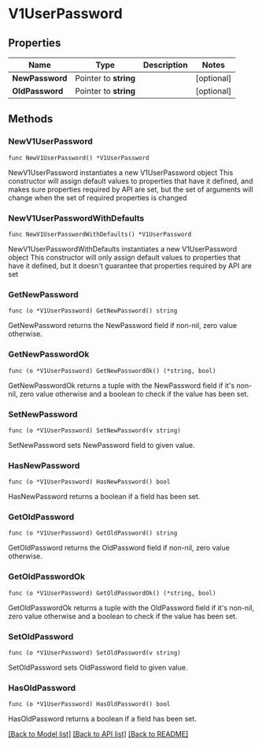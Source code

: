 # V1UserPassword

## Properties

Name | Type | Description | Notes
------------ | ------------- | ------------- | -------------
**NewPassword** | Pointer to **string** |  | [optional] 
**OldPassword** | Pointer to **string** |  | [optional] 

## Methods

### NewV1UserPassword

`func NewV1UserPassword() *V1UserPassword`

NewV1UserPassword instantiates a new V1UserPassword object
This constructor will assign default values to properties that have it defined,
and makes sure properties required by API are set, but the set of arguments
will change when the set of required properties is changed

### NewV1UserPasswordWithDefaults

`func NewV1UserPasswordWithDefaults() *V1UserPassword`

NewV1UserPasswordWithDefaults instantiates a new V1UserPassword object
This constructor will only assign default values to properties that have it defined,
but it doesn't guarantee that properties required by API are set

### GetNewPassword

`func (o *V1UserPassword) GetNewPassword() string`

GetNewPassword returns the NewPassword field if non-nil, zero value otherwise.

### GetNewPasswordOk

`func (o *V1UserPassword) GetNewPasswordOk() (*string, bool)`

GetNewPasswordOk returns a tuple with the NewPassword field if it's non-nil, zero value otherwise
and a boolean to check if the value has been set.

### SetNewPassword

`func (o *V1UserPassword) SetNewPassword(v string)`

SetNewPassword sets NewPassword field to given value.

### HasNewPassword

`func (o *V1UserPassword) HasNewPassword() bool`

HasNewPassword returns a boolean if a field has been set.

### GetOldPassword

`func (o *V1UserPassword) GetOldPassword() string`

GetOldPassword returns the OldPassword field if non-nil, zero value otherwise.

### GetOldPasswordOk

`func (o *V1UserPassword) GetOldPasswordOk() (*string, bool)`

GetOldPasswordOk returns a tuple with the OldPassword field if it's non-nil, zero value otherwise
and a boolean to check if the value has been set.

### SetOldPassword

`func (o *V1UserPassword) SetOldPassword(v string)`

SetOldPassword sets OldPassword field to given value.

### HasOldPassword

`func (o *V1UserPassword) HasOldPassword() bool`

HasOldPassword returns a boolean if a field has been set.


[[Back to Model list]](../README.md#documentation-for-models) [[Back to API list]](../README.md#documentation-for-api-endpoints) [[Back to README]](../README.md)


